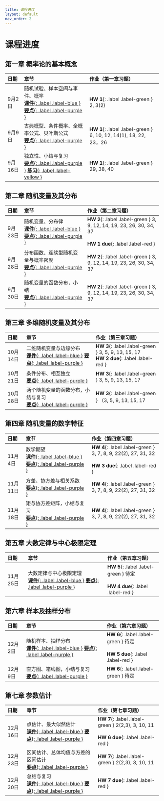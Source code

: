 ```yaml
---
title: 课程进度
layout: default
nav_order: 2
---
```


# 课程进度

## 第一章 概率论的基本概念

| **日期** | **章节** | **作业（第一章习题）** |
| :--- | :--- | :--- |
| 9月2日 | 随机试验、样本空间与事件、概率 <br>[**课件**{: .label .label-blue }](../assets/docs/Chap1-Lecture.pdf) [**要点**{: .label .label-purple }](../assets/docs/Chap1-Note1.pdf) | **HW 1**{: .label .label-green } 2, 3(2) |
| 9月9日 | 古典概型、条件概率、全概率公式、贝叶斯公式 <br>  [**要点**{: .label .label-purple }](../assets/docs/Chap1-Note2.pdf) | **HW 1**{: .label .label-green } 6, 10, 12, 14(1), 18, 22, 23，26 |
| 9月16日 | 独立性、小结与复习 <br>  [**要点**{: .label .label-purple }](../assets/docs/Chap1-Note3.pdf) [**练习**{: .label .label-yellow }](../assets/docs/Chap1-Test.pdf) | **HW 1**{: .label .label-green } 29, 38, 40 |

## 第二章 随机变量及其分布

| **日期** | **章节** | **作业（第二章习题）** |
| :--- | :--- | :--- |
| 9月23日 | 随机变量、分布律 <br>  [**课件**{: .label .label-blue }](../assets/docs/Chap2-Lecture.pdf) [**要点**{: .label .label-purple }](../assets/docs/Chap2-Note1.pdf)| **HW 2**{: .label .label-green } 3, 9, 12, 14, 19, 23, 26, 30, 34, 37 <br><br>**HW 1 due**{: .label .label-red } |
| 9月28日 | 分布函数、连续型随机变量与概率密度 <br>  [**要点**{: .label .label-purple }](../assets/docs/Chap2-Note2.pdf) | **HW 2**{: .label .label-green } 3, 9, 12, 14, 19, 23, 26, 30, 34, 37  |
| 9月30日 | 随机变量的函数分布，小结 <br>  [**要点**{: .label .label-purple }](../assets/docs/Chap2-Note3.pdf) | **HW 2**{: .label .label-green } 3, 9, 12, 14, 19, 23, 26, 30, 34, 37  |

## 第三章 多维随机变量及其分布

| **日期** | **章节** | **作业（第三章习题）** |
| :--- | :--- | :--- |
| 10月14日 | 二维随机变量与边缘分布 <br>  [**课件**{: .label .label-blue }](../assets/docs/Chap3-Lecture.pdf) [**要点**{: .label .label-purple }](../assets/docs/Chap3-Note1.pdf) | **HW 3**{: .label .label-green } 3, 5, 9, 13, 15, 17 <br>**HW 2 due**{: .label .label-red } |
| 10月21日 | 条件分布、相互独立 <br>  [**要点**{: .label .label-purple }](../assets/docs/Chap3-Note2.pdf) | **HW 3**{: .label .label-green } 3, 5, 9, 13, 15, 17  |
| 10月28日 | 两个随机变量的函数分布，小结与复习 <br>  [**要点**{: .label .label-purple }](../assets/docs/Chap3-Note3.pdf) | **HW 3**{: .label .label-green } （3, 5, 9, 13, 15, 17  |

## 第四章 随机变量的数字特征

| **日期** | **章节** | **作业（第四章习题）** |
| :--- | :--- | :--- |
| 11月4日 | 数学期望 <br>  [**课件**{: .label .label-blue }](../assets/docs/Chap4-Lecture.pdf) [**要点**{: .label .label-purple }](../assets/docs/Chap4-Note1.pdf) | **HW 4**{: .label .label-green } 3, 7, 8, 9, 22(2), 27, 31, 32 <br><br>**HW 3 due**{: .label .label-red } |
| 11月11日 | 方差、协方差与相关系数 <br>  [**要点**{: .label .label-purple }](../assets/docs/Chap4-Note2.pdf) | **HW 4**{: .label .label-green } 3, 7, 8, 9, 22(2), 27, 31, 32  |
| 11月18日 | 矩与协方差矩阵，小结与复习 <br>  [**要点**{: .label .label-purple }](../assets/docs/Chap4-Note3.pdf) | **HW 4**{: .label .label-green } 3, 7, 8, 9, 22(2), 27, 31, 32  |

## 第五章 大数定律与中心极限定理

| **日期** | **章节** | **作业（第五章习题）** |
| :--- | :--- | :--- |
| 11月25日 | 大数定律与中心极限定理 <br>  [**课件**{: .label .label-blue }](../assets/docs/Chap5-Lecture.pdf) [**要点**{: .label .label-purple }](../assets/docs/Chap5-Note.pdf) | **HW 5**{: .label .label-green } 待定 <br><br>**HW 4 due**{: .label .label-red } |

## 第六章 样本及抽样分布

| **日期** | **章节** | **作业（第六章习题）** |
| :--- | :--- | :--- |
| 12月2日 | 随机样本、抽样分布 <br>  [**课件**{: .label .label-blue }](../assets/docs/Chap6-Lecture.pdf) [**要点**{: .label .label-purple }](../assets/docs/Chap6-Note1.pdf) | **HW 6**{: .label .label-green } 待定 <br><br>**HW 5 due**{: .label .label-red } |
| 12月9日 | 直方图、箱线图，小结与复习 <br>  [**要点**{: .label .label-purple }](../assets/docs/Chap6-Note2.pdf) | **HW 6**{: .label .label-green } 待定 |

## 第七章 参数估计

| **日期** | **章节** | **作业（第七章习题）** |
| :--- | :--- | :--- |
| 12月16日 | 点估计、最大似然估计 <br>  [**课件**{: .label .label-blue }](../assets/docs/Chap7-Lecture.pdf) [**要点**{: .label .label-purple }](../assets/docs/Chap7-Note1.pdf)| **HW 7**{: .label .label-green } 2(2,3), 3, 10, 11 <br><br>**HW 6 due**{: .label .label-red } |
| 12月23日 | 区间估计、总体均值与方差的区间估计 <br>  [**要点**{: .label .label-purple }](../assets/docs/Chap7-Note2.pdf) | **HW 7**{: .label .label-green } 2(2,3), 3, 10, 11  |
| 12月30日 | 总结与复习 <br>  [**课件**{: .label .label-blue }](../assets/docs/Review.pdf) [**要点**{: .label .label-purple }](../assets/docs/Chap2-Lecture.pdf)| **HW 7 due**{: .label .label-red } |
